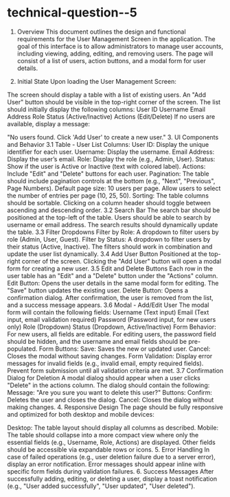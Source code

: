 # technical-question--5
1. Overview
This document outlines the design and functional requirements for the User Management Screen in the application. The goal of this interface is to allow administrators to manage user accounts, including viewing, adding, editing, and removing users. The page will consist of a list of users, action buttons, and a modal form for user details.

2. Initial State
Upon loading the User Management Screen:

The screen should display a table with a list of existing users.
An "Add User" button should be visible in the top-right corner of the screen.
The list should initially display the following columns:
User ID
Username
Email Address
Role
Status (Active/Inactive)
Actions (Edit/Delete)
If no users are available, display a message:

"No users found. Click 'Add User' to create a new user."
3. UI Components and Behavior
3.1 Table - User List
Columns:
User ID: Display the unique identifier for each user.
Username: Display the username.
Email Address: Display the user’s email.
Role: Display the role (e.g., Admin, User).
Status: Show if the user is Active or Inactive (text with colored label).
Actions: Include "Edit" and "Delete" buttons for each user.
Pagination:
The table should include pagination controls at the bottom (e.g., "Next", "Previous", Page Numbers).
Default page size: 10 users per page.
Allow users to select the number of entries per page (10, 25, 50).
Sorting:
The table columns should be sortable. Clicking on a column header should toggle between ascending and descending order.
3.2 Search Bar
The search bar should be positioned at the top-left of the table.
Users should be able to search by username or email address.
The search results should dynamically update the table.
3.3 Filter Dropdowns
Filter by Role: A dropdown to filter users by role (Admin, User, Guest).
Filter by Status: A dropdown to filter users by their status (Active, Inactive).
The filters should work in combination and update the user list dynamically.
3.4 Add User Button
Positioned at the top-right corner of the screen.
Clicking the "Add User" button will open a modal form for creating a new user.
3.5 Edit and Delete Buttons
Each row in the user table has an "Edit" and a "Delete" button under the "Actions" column.
Edit Button: Opens the user details in the same modal form for editing. The "Save" button updates the existing user.
Delete Button: Opens a confirmation dialog. After confirmation, the user is removed from the list, and a success message appears.
3.6 Modal - Add/Edit User
The modal form will contain the following fields:
Username (Text input)
Email (Text input, email validation required)
Password (Password input, for new users only)
Role (Dropdown)
Status (Dropdown, Active/Inactive)
Form Behavior:
For new users, all fields are editable.
For editing users, the password field should be hidden, and the username and email fields should be pre-populated.
Form Buttons:
Save: Saves the new or updated user.
Cancel: Closes the modal without saving changes.
Form Validation:
Display error messages for invalid fields (e.g., invalid email, empty required fields).
Prevent form submission until all validation criteria are met.
3.7 Confirmation Dialog for Deletion
A modal dialog should appear when a user clicks "Delete" in the actions column.
The dialog should contain the following:
Message: "Are you sure you want to delete this user?"
Buttons:
Confirm: Deletes the user and closes the dialog.
Cancel: Closes the dialog without making changes.
4. Responsive Design
The page should be fully responsive and optimized for both desktop and mobile devices:

Desktop: The table layout should display all columns as described.
Mobile: The table should collapse into a more compact view where only the essential fields (e.g., Username, Role, Actions) are displayed. Other fields should be accessible via expandable rows or icons.
5. Error Handling
In case of failed operations (e.g., user deletion failure due to a server error), display an error notification.
Error messages should appear inline with specific form fields during validation failures.
6. Success Messages
After successfully adding, editing, or deleting a user, display a toast notification (e.g., "User added successfully", "User updated", "User deleted").

